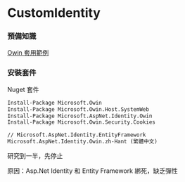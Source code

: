 # CustomIdentity

### 預備知識

[Owin 套用範例](https://www.notion.so/2502c7a49e3a41b2995da85dda6c95c5)

### 安裝套件

Nuget 套件

```xml
Install-Package Microsoft.Owin
Install-Package Microsoft.Owin.Host.SystemWeb
Install-Package Microsoft.AspNet.Identity.Owin
Install-Package Microsoft.Owin.Security.Cookies

// Microsoft.AspNet.Identity.EntityFramework
Microsoft.AspNet.Identity.Owin.zh-Hant (繁體中文)
```

研究到一半，先停止

原因：Asp.Net Identity 和 Entity Framework  綁死，缺乏彈性